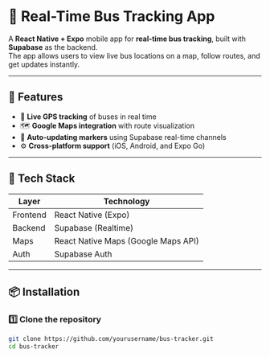 # 🚌 Real-Time Bus Tracking App

A **React Native + Expo** mobile app for **real-time bus tracking**, built with **Supabase** as the backend.  
The app allows users to view live bus locations on a map, follow routes, and get updates instantly.

---

## 🚀 Features

- 📍 **Live GPS tracking** of buses in real time  
- 🗺️ **Google Maps integration** with route visualization  
- 🔄 **Auto-updating markers** using Supabase real-time channels   
- ⚙️ **Cross-platform support** (iOS, Android, and Expo Go)

---

## 🧠 Tech Stack

| Layer | Technology |
|-------|-------------|
| Frontend | React Native (Expo) |
| Backend | Supabase (Realtime) |
| Maps | React Native Maps (Google Maps API) |
| Auth | Supabase Auth |

---

## 📦 Installation

### 1️⃣ Clone the repository
```bash
git clone https://github.com/yourusername/bus-tracker.git
cd bus-tracker
